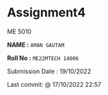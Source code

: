 # Assignment4
ME 5010

**NAME :** `AMAN GAUTAM`

**Roll No :** `ME22MTECH 14006`


Submission Date : 19/10/2022

Last commit: @ 17/10/2022 22:57
